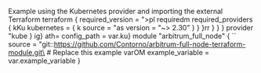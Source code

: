 Example using the Kubernetes provider and importing the external Terraform terraform {
  required_version = ">pl  requiredm   required_providers {
    kKu    kubernetes = {
   k      source  = "as      version = "~> 2.30"
    }
  }
}rr    }
  }
}
provider "kube  }
ig}
ath=  config_path = var.ku}
module "arbitrum_full_node" {
  ``  source = "git::https://github.com/Contorno/arbitrum-full-node-terraform-module.git\  # Replace this example varOM  example_variable = var.example_variable
}
